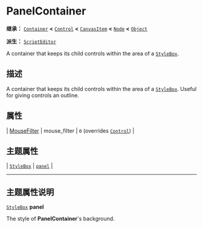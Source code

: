 <!-- ⚠ 请勿编辑本文件 ⚠ -->
<!-- 本文档使用脚本从 WeDot 引擎源码仓库生成。 -->
<!-- 生成脚本：https://github.com/WeDot-Engine/WeDot/tree/4.3/doc/tools/make_md.py； -->
<!-- 原文件：https://github.com/WeDot-Engine/WeDot/tree/4.3/doc/classes/PanelContainer.xml。 -->

<div id="_class_panelcontainer"></div>

# PanelContainer

**继承：** [`Container`](class_container.md) **<** [`Control`](class_control.md) **<** [`CanvasItem`](class_canvasitem.md) **<** [`Node`](class_node.md) **<** [`Object`](class_object.md)

**派生：** [`ScriptEditor`](class_scripteditor.md)

A container that keeps its child controls within the area of a [`StyleBox`](class_stylebox.md).

## 描述

A container that keeps its child controls within the area of a [`StyleBox`](class_stylebox.md). Useful for giving controls an outline.

## 属性

| [MouseFilter](#enum_control_mousefilter) | mouse_filter | ``0`` (overrides [`Control`](#class_control_property_mouse_filter)) |

## 主题属性

| [`StyleBox`](class_stylebox.md) | [`panel`](#class_panelcontainer_theme_style_panel) |

<!-- rst-class:: classref-section-separator -->

---

## 主题属性说明

<div id="_class_panelcontainer_theme_style_panel"></div>

[`StyleBox`](class_stylebox.md) **panel** <div id="class_panelcontainer_theme_style_panel"></div>

The style of **PanelContainer**'s background.

[^virtual]: 本方法通常需要用户覆盖才能生效。
[^const]: 本方法无副作用，不会修改该实例的任何成员变量。
[^vararg]: 本方法除了能接受在此处描述的参数外，还能够继续接受任意数量的参数。
[^constructor]: 本方法用于构造某个类型。
[^static]: 调用本方法无需实例，可直接使用类名进行调用。
[^operator]: 本方法描述的是使用本类型作为左操作数的有效运算符。
[^bitfield]: 这个值是由下列位标志构成位掩码的整数。
[^void]: 无返回值。

